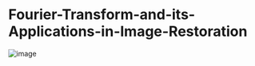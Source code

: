 # Fourier-Transform-and-its-Applications-in-Image-Restoration
![image](https://user-images.githubusercontent.com/90444465/187036811-8bac3b6f-2d7d-4675-aaf0-8e4f5b227e11.png)
